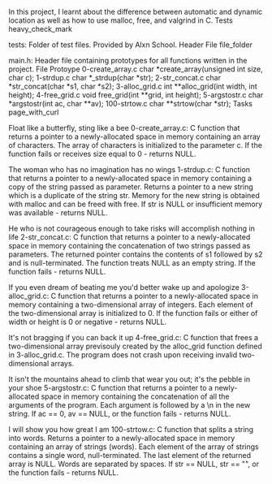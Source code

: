 In this project, I learnt about the difference between automatic and dynamic location as well as how to use malloc, free, and valgrind in C. Tests heavy_check_mark

tests: Folder of test files. Provided by Alxn School. Header File file_folder

main.h: Header file containing prototypes for all functions written in the project. File Protoype 0-create_array.c char *create_array(unsigned int size, char c); 1-strdup.c char *_strdup(char *str); 2-str_concat.c char *str_concat(char *s1, char *s2); 3-alloc_grid.c int **alloc_grid(int width, int height); 4-free_grid.c void free_grid(int **grid, int height); 5-argstostr.c char *argstostr(int ac, char **av); 100-strtow.c char **strtow(char *str); Tasks page_with_curl

Float like a butterfly, sting like a bee 0-create_array.c: C function that returns a pointer to a newly-allocated space in memory containing an array of characters. The array of characters is initialized to the parameter c. If the function fails or receives size equal to 0 - returns NULL.

The woman who has no imagination has no wings 1-strdup.c: C function that returns a pointer to a newly-allocated space in memory containing a copy of the string passed as parameter. Returns a pointer to a new string which is a duplicate of the string str. Memory for the new string is obtained with malloc and can be freed with free. If str is NULL or insufficient memory was available - returns NULL.

He who is not courageous enough to take risks will accomplish nothing in life 2-str_concat.c: C function that returns a pointer to a newly-allocated space in memory containing the concatenation of two strings passed as parameters. The returned pointer contains the contents of s1 followed by s2 and is null-terminated. The function treats NULL as an empty string. If the function fails - returns NULL.

If you even dream of beating me you'd better wake up and apologize 3-alloc_grid.c: C function that returns a pointer to a newly-allocated space in memory containing a two-dimensional array of integers. Each element of the two-dimensional array is initialized to 0. If the function fails or either of width or height is 0 or negative - returns NULL.

It's not bragging if you can back it up 4-free_grid.c: C function that frees a two-dimensional array previsouly created by the alloc_grid function defined in 3-alloc_grid.c. The program does not crash upon receiving invalid two-dimensional arrays.

It isn't the mountains ahead to climb that wear you out; it's the pebble in your shoe 5-argstostr.c: C function that returns a pointer to a newly-allocated space in memory containing the concatenation of all the arguments of the program. Each argument is followed by a \n in the new string. If ac == 0, av == NULL, or the function fails - returns NULL.

I will show you how great I am 100-strtow.c: C function that splits a string into words. Returns a pointer to a newly-allocated space in memory containing an array of strings (words). Each element of the array of strings contains a single word, null-terminated. The last element of the returned array is NULL. Words are separated by spaces. If str == NULL, str == "", or the function fails - returns NULL.
